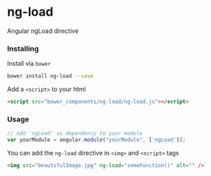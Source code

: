 ng-load
=======

Angular ngLoad directive


### Installing

Install via `bower`

```sh
bower install ng-load --save
```

Add a `<script>` to your html

```html
<script src="bower_components/ng-load/ng-load.js"></script>
```

### Usage

```js
// add 'ngLoad' as dependency to your module
var yourModule = angular.module("yourModule", ['ngLoad']);
```

You can add the `ng-load` directive in `<img>` and `<script>` tags
```html
<img src="beautifulImage.jpg" ng-load="someFunction()" alt="" />
````

